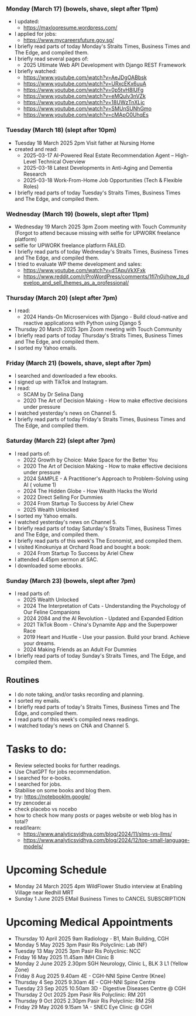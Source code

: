 ### Monday (March 17) (bowels, shave, slept after 11pm)
- I updated:
    - https://maxlooresume.wordpress.com/
- I applied for jobs:
    - https://www.mycareersfuture.gov.sg/
- I briefly read parts of today Monday's Straits Times, Business Times and The Edge, and compiled them.
- I briefly read several pages of:
    - 2025 Ultimate Web API Development with Django REST Framework
- I briefly watched:
    - https://www.youtube.com/watch?v=AeJDgOABbsk
    - https://www.youtube.com/watch?v=URxcEKx6uuA
    - https://www.youtube.com/watch?v=0p5tvH8lUFg
    - https://www.youtube.com/watch?v=eMQulv3nVZk
    - https://www.youtube.com/watch?v=18UWzTnXLjc
    - https://www.youtube.com/watch?v=SMUnSUNhGmo
    - https://www.youtube.com/watch?v=cMApO0UhqEs

### Tuesday (March 18) (slept after 10pm)
- Tuesday 18 March 2025 2pm Visit father at Nursing Home
- created and read:
    - 2025-03-17 AI-Powered Real Estate Recommendation Agent – High-Level Technical Overview
    - 2025-03-18 Latest Developments in Anti-Aging and Dementia Research
    - 2025-03-18 Work-From-Home Job Opportunities (Tech & Flexible Roles)
- I briefly read parts of today Tuesday's Straits Times, Business Times and The Edge, and compiled them.

### Wednesday (March 19) (bowels, slept after 11pm)
- Wednesday 19 March 2025 3pm Zoom meeting with Touch Community (Forgot to attend because missing with selfie for UPWORK freelance platform)
- selfie for UPWORK freelance platform FAILED.
- I briefly read parts of today Wednesday's Straits Times, Business Times and The Edge, and compiled them.
- I tried to evaluate WP theme development and sales:
    - https://www.youtube.com/watch?v=dTApuVkXFxk
    - https://www.reddit.com/r/ProWordPress/comments/1fl7n0j/how_to_develop_and_sell_themes_as_a_professional/

### Thursday (March 20) (slept after 7pm)
- I read:
    - 2024 Hands-On Microservices with Django - Build cloud-native and reactive applications with Python using Django 5
- Thursday 20 March 2025 3pm Zoom meeting with Touch Community 
- I briefly read parts of today Thursday's Straits Times, Business Times and The Edge, and compiled them.
- I sorted my Yahoo emails.

### Friday (March 21) (bowels, shave, slept after 7pm)
- I searched and downloaded a few ebooks.
- I signed up with TikTok and Instagram.
- I read:
    - SCAM by Dr Selina Dang
    - 2020 The Art of Decision Making - How to make effective decisions under pressure
- I watched yesterday's news on Channel 5.
- I briefly read parts of today Friday's Straits Times, Business Times and The Edge, and compiled them.

### Saturday (March 22) (slept after 7pm)
- I read parts of:
    - 2022 Growth by Choice: Make Space for the Better You
    - 2020 The Art of Decision Making - How to make effective decisions under pressure
    - 2024 SAMPLE - A Practitioner's Approach to Problem-Solving using AI ( volume 1)
    - 2024 The Hidden Globe - How Wealth Hacks the World
    - 2022 Direct Selling For Dummies
    - 2024 From Startup To Success by Ariel Chew
    - 2025 Wealth Unlocked
- I sorted my Yahoo emails.
- I watched yesterday's news on Channel 5.
- I briefly read parts of today Saturday's Straits Times, Business Times and The Edge, and compiled them.
- I briefly read parts of this week's The Economist, and compiled them.
- I visited Kinokuniya at Orchard Road and bought a book:
    - 2024 From Startup To Success by Ariel Chew
- I attended 4.45pm sermon at SAC.
- I downloaded some ebooks.

### Sunday (March 23) (bowels, slept after 7pm)
- I read parts of:
    - 2025 Wealth Unlocked
    - 2024 The Interpretation of Cats - Understanding the Psychology of Our Feline Companions
    - 2024 2084 and the AI Revolution - Updated and Expanded Edition
    - 2021 TikTok Boom - China's Dynamite App and the Superpower Race
    - 2019 Heart and Hustle - Use your passion. Build your brand. Achieve your dreams.
    - 2024 Making Friends as an Adult For Dummies
- I briefly read parts of today Sunday's Straits Times, and The Edge, and compiled them.



## Routines
- I do note taking, and/or tasks recording and planning.
- I sorted my emails.
- I briefly read parts of today's Straits Times, Business Times and The Edge, and compiled them.
- I read parts of this week's compiled news readings.
- I watched today's news on CNA and Channel 5.

# Tasks to do:
- Review selected books for further readings.
- Use ChatGPT for jobs recommendation.
- I searched for e-books.
- I searched for jobs.
- Stabilise on some books and blog them.
- try: https://notebooklm.google/
- try zencoder.ai
- check placebo vs nocebo
- how to check how many posts or pages website or web blog has in total?
- read/learn:
    - https://www.analyticsvidhya.com/blog/2024/11/slms-vs-llms/
    - https://www.analyticsvidhya.com/blog/2024/12/top-small-language-models/

# Upcoming Schedule
- Monday 24 March 2025 4pm WildFlower Studio interview at Enabling Village near Redhill MRT
- Sunday 1 June 2025 EMail Business Times to CANCEL SUBSCRIPTION

# Upcoming Medical Appointments
- Thursday 10 April 2025 9am Radiology - B1, Main Building, CGH
- Monday 5 May 2025 3pm Pasir Ris Polyclinic: Lab (NF)
- Tuesday 13 May 2025 3pm Pasir Ris Polyclinic: NCC
- Friday 16 May 2025 11.45am IMH Clinic B
- Monday 2 June 2025 2.30pm SGH Neurology, Clinic L, BLK 3 L1 (Yellow Zone)
- Friday 8 Aug 2025 9.40am 4E - CGH-NNI Spine Centre (Knee)
- Thursday 4 Sep 2025 9.30am 4E - CGH-NNI Spine Centre
- Tuesday 23 Sep 2025 10.50am 3D - Digestive Diseases Centre @ CGH
- Thursday 2 Oct 2025 2pm Pasir Ris Polyclinic: RM 201
- Thursday 9 Oct 2025 2.30pm Pasir Ris Polyclinic: RM 258
- Friday 29 May 2026 9.15am 1A - SNEC Eye Clinic @ CGH

